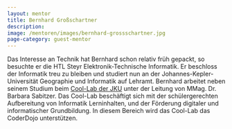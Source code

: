 ```yaml
---
layout: mentor
title: Bernhard Großschartner
description: 
image: /mentoren/images/bernhard-grossschartner.jpg
page-category: guest-mentor
---
```


Das Interesse an Technik hat Bernhard schon relativ früh gepackt, so besuchte er die HTL Steyr Elektronik-Technische Informatik. Er beschloss der Informatik treu zu bleiben und studiert nun an der Johannes-Kepler-Universität Geographie und Informatik auf Lehramt. 
Bernhard arbeitet neben seinem Studium beim <a href="http://www.facebook.com/JKUCoolLab/" target="_blank">Cool-Lab der JKU</a> unter der Leitung von MMag. Dr. Barbara Sabitzer. Das Cool-Lab beschäftigt sich mit der schülergerechten Aufbereitung von Informatik Lerninhalten, und der Förderung digitaler und informatischer Grundbildung. In diesem Bereich wird das Cool-Lab das CoderDojo unterstützen. 